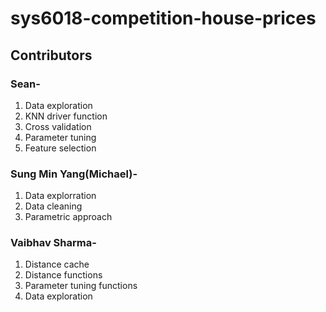 # sys6018-competition-house-prices

## Contributors
### Sean-
1. Data exploration
2. KNN driver function
3. Cross validation
4. Parameter tuning
5. Feature selection

### Sung Min Yang(Michael)-
1. Data explorration
2. Data cleaning
3. Parametric approach

### Vaibhav Sharma-
1. Distance cache
2. Distance functions
3. Parameter tuning functions
3. Data exploration
